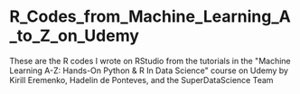 # R_Codes_from_Machine_Learning_A_to_Z_on_Udemy
These are the R codes I wrote on RStudio from the tutorials in the "Machine Learning A-Z: Hands-On Python &amp; R In Data Science" course on Udemy by Kirill Eremenko, Hadelin de Ponteves, and the SuperDataScience Team
